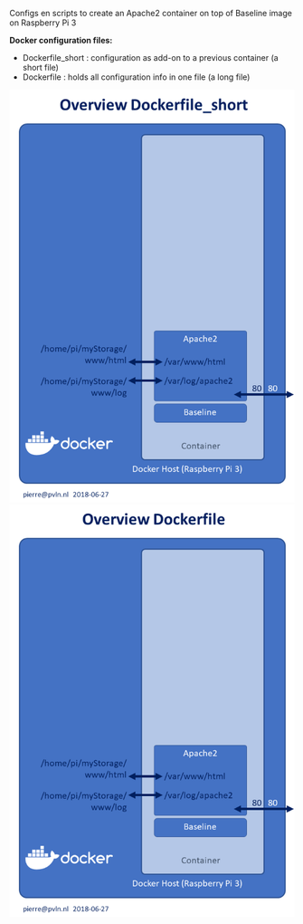 Configs en scripts to create an Apache2 container on top of Baseline image on Raspberry Pi 3

__Docker configuration files:__
* Dockerfile_short : configuration as add-on to a previous container (a short file)
* Dockerfile       : holds all configuration info in one file (a long file)

![overview](./media/Dockerfile_short.png)
![overview](./media/Dockerfile.png)
